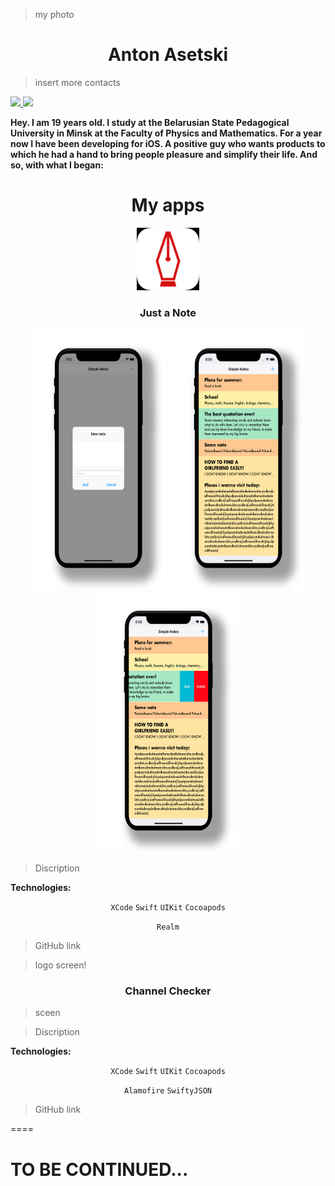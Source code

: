 >my photo
<h1 align="center">Anton Asetski</h1>

<p align="center">

>insert more contacts
<a href="https://github.com/daniel-reiling">

<img src="https://img.shields.io/static/v1?label=Github&message=Anton-Asetski&color=darkgrey">

</a>

<a href="grizzliboom@gmail.com">

<img src="https://img.shields.io/static/v1?label=Email&message=Anton&color=F7831">

</a>
</p>

<p align="center">

**Hey. I am 19 years old. I study at the Belarusian State Pedagogical University in Minsk at the Faculty of Physics and Mathematics. For a year now I have been developing for iOS. A positive guy who wants products to which he had a hand to bring people pleasure and simplify their life. And so, with what I began:**

</p>

  

<h1 align="center">My apps</h1>

<p align="center">
	<img src="/images/noteApp/noteAppIcon.png" alt="App Icon" width="100" height="100">
</p>
<h3 align="center"> Just a Note</h3>

<p align="center">
	<img src="/images/noteApp/noteAppImage1.png" alt="Screenshot" width="220" height="417">
	<img src="/images/noteApp/noteAppImage2.png" alt="Screenshot" width="220" height="417">
	<img src="/images/noteApp/noteAppImage3.png" alt="Screenshot" width="220" height="417">
</p>

</a>

</p>

<p align="center">

>Discription
</p>

**Technologies:**

<p align="center">
<code>XCode</code>
<code>Swift</code>
<code>UIKit</code>
<code>Cocoapods</code>

<p align="center">
<code>Realm</code>
</p>

>GitHub link 
</p>

<p align="center">

>logo screen!
</p>

<h3 align="center"> Channel Checker</h3>
<p align="center">

>sceen

</a>

</p>

<p align="center">

>Discription

</p>

**Technologies:**

<p align="center">
<code>XCode</code>
<code>Swift</code>
<code>UIKit</code>
<code>Cocoapods</code>
</p>
<p align="center">
<code>Alamofire</code>
<code>SwiftyJSON</code>

>GitHub link 
</p>


====


# TO BE CONTINUED...


